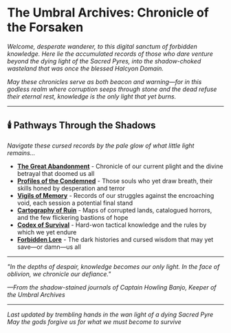# The Umbral Archives: Chronicle of the Forsaken

*Welcome, desperate wanderer, to this digital sanctum of forbidden knowledge. Here lie the accumulated records of those who dare venture beyond the dying light of the Sacred Pyres, into the shadow-choked wasteland that was once the blessed Halcyon Domain.*

*May these chronicles serve as both beacon and warning—for in this godless realm where corruption seeps through stone and the dead refuse their eternal rest, knowledge is the only light that yet burns.*

---

## 🕯️ Pathways Through the Shadows

*Navigate these cursed records by the pale glow of what little light remains...*

- **[The Great Abandonment](00-CAMPAIGN/campaign-overview)** - Chronicle of our current plight and the divine betrayal that doomed us all
- **[Profiles of the Condemned](01-CHARACTERS/)** - Those souls who yet draw breath, their skills honed by desperation and terror  
- **[Vigils of Memory](02-SESSIONS/)** - Records of our struggles against the encroaching void, each session a potential final stand
- **[Cartography of Ruin](03-WORLD/)** - Maps of corrupted lands, catalogued horrors, and the few flickering bastions of hope
- **[Codex of Survival](04-RESOURCES/)** - Hard-won tactical knowledge and the rules by which we yet endure
- **[Forbidden Lore](05-LORE/)** - The dark histories and cursed wisdom that may yet save—or damn—us all

---

*"In the depths of despair, knowledge becomes our only light. In the face of oblivion, we chronicle our defiance."*

*—From the shadow-stained journals of Captain Howling Banjo, Keeper of the Umbral Archives*

---

*Last updated by trembling hands in the wan light of a dying Sacred Pyre*  
*May the gods forgive us for what we must become to survive*